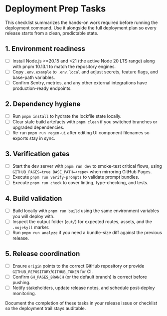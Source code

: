 # Deployment Prep Tasks

This checklist summarizes the hands-on work required before running the deployment command. Use it alongside the full deployment plan so every release starts from a clean, predictable state.

## 1. Environment readiness
- [ ] Install Node.js >=20.15 and <21 (the active Node 20 LTS range) along with pnpm 10.13.1 to match the repository engines.
- [ ] Copy `.env.example` to `.env.local` and adjust secrets, feature flags, and base-path variables.
- [ ] Confirm Sentry, metrics, and any other external integrations have production-ready endpoints.

## 2. Dependency hygiene
- [ ] Run `pnpm install` to hydrate the lockfile state locally.
- [ ] Clear stale build artefacts with `pnpm clean` if you switched branches or upgraded dependencies.
- [ ] Re-run `pnpm run regen-ui` after editing UI component filenames so exports stay in sync.

## 3. Verification gates
- [ ] Start the dev server with `pnpm run dev` to smoke-test critical flows, using `GITHUB_PAGES=true BASE_PATH=<repo>` when mirroring GitHub Pages.
- [ ] Execute `pnpm run verify-prompts` to validate prompt bundles.
- [ ] Execute `pnpm run check` to cover linting, type-checking, and tests.

## 4. Build validation
- [ ] Build locally with `pnpm run build` using the same environment variables you will deploy with.
- [ ] Inspect the output folder (`out/`) for expected routes, assets, and the `.nojekyll` marker.
- [ ] Run `pnpm run analyze` if you need a bundle-size diff against the previous release.

## 5. Release coordination
- [ ] Ensure `origin` points to the correct GitHub repository or provide `GITHUB_REPOSITORY`/`GITHUB_TOKEN` for CI.
- [ ] Confirm `GH_PAGES_BRANCH` (or the default branch) is correct before pushing.
- [ ] Notify stakeholders, update release notes, and schedule post-deploy monitoring.

Document the completion of these tasks in your release issue or checklist so the deployment trail stays auditable.
